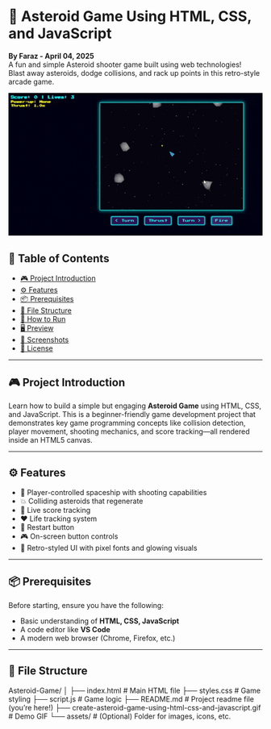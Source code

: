 # 🚀 Asteroid Game Using HTML, CSS, and JavaScript

**By Faraz - April 04, 2025**  
A fun and simple Asteroid shooter game built using web technologies!  
Blast away asteroids, dodge collisions, and rack up points in this retro-style arcade game.  

![Asteroid Game Demo](create-asteroid-game-using-html-css-and-javascript.gif)

## 🧠 Table of Contents

- [🎮 Project Introduction](#-project-introduction)
- [⚙️ Features](#️-features)
- [📦 Prerequisites](#-prerequisites)
- [📂 File Structure](#-file-structure)
- [🚀 How to Run](#-how-to-run)
- [🖥️ Preview](#️-preview)
- [📸 Screenshots](#-screenshots)
- [📜 License](#-license)

---

## 🎮 Project Introduction

Learn how to build a simple but engaging **Asteroid Game** using HTML, CSS, and JavaScript. This is a beginner-friendly game development project that demonstrates key game programming concepts like collision detection, player movement, shooting mechanics, and score tracking—all rendered inside an HTML5 canvas.

---

## ⚙️ Features

- 🔫 Player-controlled spaceship with shooting capabilities  
- 💥 Colliding asteroids that regenerate  
- 💯 Live score tracking  
- ❤️ Life tracking system  
- 🔁 Restart button  
- 🎮 On-screen button controls  
- 🎨 Retro-styled UI with pixel fonts and glowing visuals

---

## 📦 Prerequisites

Before starting, ensure you have the following:

- Basic understanding of **HTML, CSS, JavaScript**
- A code editor like **VS Code**
- A modern web browser (Chrome, Firefox, etc.)

---

## 📂 File Structure
Asteroid-Game/ │ ├── index.html # Main HTML file ├── styles.css # Game styling ├── script.js # Game logic ├── README.md # Project readme file (you’re here!) ├── create-asteroid-game-using-html-css-and-javascript.gif # Demo GIF └── assets/ # (Optional) Folder for images, icons, etc.
